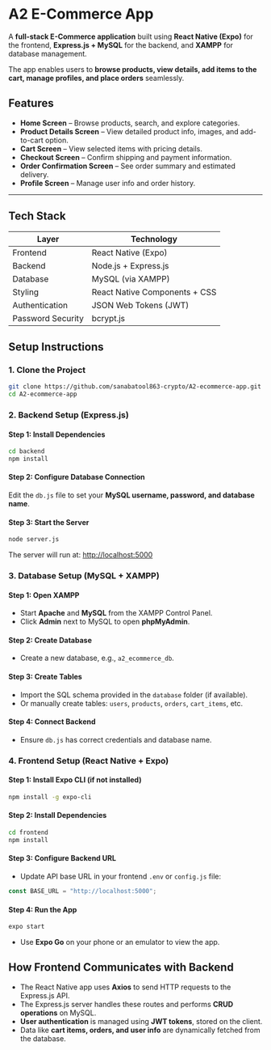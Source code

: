 # A2 E-Commerce App

A **full-stack E-Commerce application** built using **React Native (Expo)** for the frontend, **Express.js + MySQL** for the backend, and **XAMPP** for database management.

The app enables users to **browse products, view details, add items to the cart, manage profiles, and place orders** seamlessly.

## Features

* **Home Screen** – Browse products, search, and explore categories.
* **Product Details Screen** – View detailed product info, images, and add-to-cart option.
* **Cart Screen** – View selected items with pricing details.
* **Checkout Screen** – Confirm shipping and payment information.
* **Order Confirmation Screen** – See order summary and estimated delivery.
* **Profile Screen** – Manage user info and order history.

---

## Tech Stack

| Layer             | Technology                    |
| ----------------- | ----------------------------- |
| Frontend          | React Native (Expo)           |
| Backend           | Node.js + Express.js          |
| Database          | MySQL (via XAMPP)             |
| Styling           | React Native Components + CSS |
| Authentication    | JSON Web Tokens (JWT)         |
| Password Security | bcrypt.js                     |

## Setup Instructions

### 1. Clone the Project

```bash
git clone https://github.com/sanabatool863-crypto/A2-ecommerce-app.git
cd A2-ecommerce-app
```

### 2. Backend Setup (Express.js)

#### Step 1: Install Dependencies

```bash
cd backend
npm install
```

#### Step 2: Configure Database Connection

Edit the `db.js` file to set your **MySQL username, password, and database name**.

#### Step 3: Start the Server

```bash
node server.js
```

The server will run at:
[http://localhost:5000](http://localhost:5000)

### 3. Database Setup (MySQL + XAMPP)

#### Step 1: Open XAMPP

* Start **Apache** and **MySQL** from the XAMPP Control Panel.
* Click **Admin** next to MySQL to open **phpMyAdmin**.

#### Step 2: Create Database

* Create a new database, e.g., `a2_ecommerce_db`.

#### Step 3: Create Tables

* Import the SQL schema provided in the `database` folder (if available).
* Or manually create tables: `users`, `products`, `orders`, `cart_items`, etc.

#### Step 4: Connect Backend

* Ensure `db.js` has correct credentials and database name.

### 4. Frontend Setup (React Native + Expo)

#### Step 1: Install Expo CLI (if not installed)

```bash
npm install -g expo-cli
```

#### Step 2: Install Dependencies

```bash
cd frontend
npm install
```

#### Step 3: Configure Backend URL

* Update API base URL in your frontend `.env` or `config.js` file:

```javascript
const BASE_URL = "http://localhost:5000";
```

#### Step 4: Run the App

```bash
expo start
```

* Use **Expo Go** on your phone or an emulator to view the app.

## How Frontend Communicates with Backend

* The React Native app uses **Axios** to send HTTP requests to the Express.js API.
* The Express.js server handles these routes and performs **CRUD operations** on MySQL.
* **User authentication** is managed using **JWT tokens**, stored on the client.
* Data like **cart items, orders, and user info** are dynamically fetched from the database.
